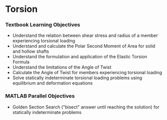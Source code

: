 # Torsion

### Textbook Learning Objectives
- Understand the relation between shear stress and radius of a member experiencing torsional loading
- Understand and calculate the Polar Second Moment of Area for solid and hollow shafts
- Understand the formulation and application of the Elastic Torsion Formula
- Understand the limitations of the Angle of Twist
- Calculate the Angle of Twist for members experiencing torsional loading
- Solve statically indeterminate torsional loading problems using equilibrium and deformation equations

### MATLAB Parallel Objectives
- Golden Section Search ("bisect" answer until reaching the solution) for statically indeterminate problems